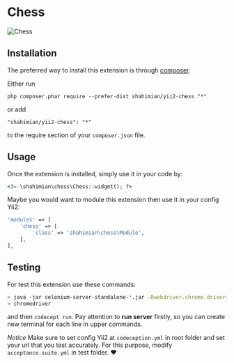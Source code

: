 Chess
=====
![Chess](https://photos.app.goo.gl/6uKNANSqZBZfBE6Q6)

Installation
------------

The preferred way to install this extension is through [composer](http://getcomposer.org/download/).

Either run

```
php composer.phar require --prefer-dist shahimian/yii2-chess "*"
```

or add

```
"shahimian/yii2-chess": "*"
```

to the require section of your `composer.json` file.


Usage
-----

Once the extension is installed, simply use it in your code by:

```php
<?= \shahimian\chess\Chess::widget(); ?>
```

Maybe you would want to module this extension then use it in your config Yii2:

```php
'modules' => [
    'chess' => [
        'class' => 'shahimian\chess\Module',
    ],
],
```
Testing
-------
For test this extension use these commands:
```bash
> java -jar selenium-server-standalone-*.jar -Dwebdriver.chrome.driver=chromedriver
> chromedriver
```
and then `codecept run`. Pay attention to **run server** firstly, so you can create new terminal for each line in upper commands.

*Notice* Make sure to set config Yii2 at `codeception.yml` in root folder and set your url that you test accurately. For this purpose, modify `acceptance.suite.yml` in test folder.
:heart:
